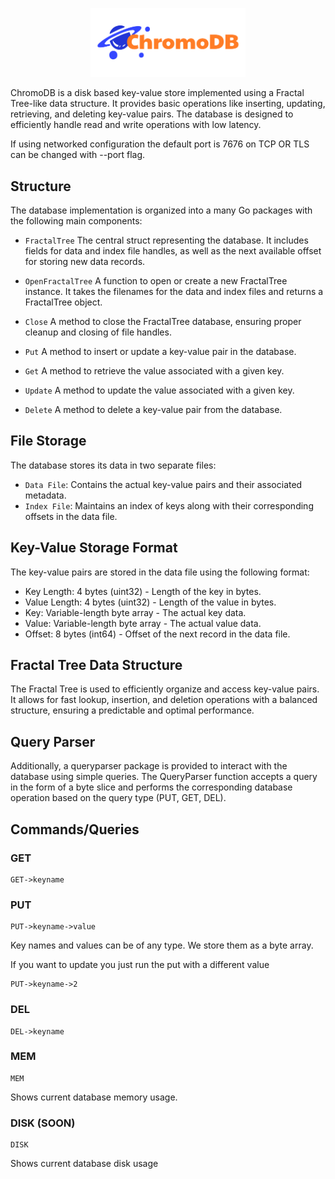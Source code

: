 <p align="center">
    <img width="248px" src="graphics/chromodb-logo.png" />
</p>

ChromoDB is a disk based key-value store implemented using a Fractal Tree-like data structure. It provides basic operations like inserting, updating, retrieving, and deleting key-value pairs. The database is designed to efficiently handle read and write operations with low latency.

If using networked configuration the default port is 7676 on TCP OR TLS can be changed with --port flag.

## Structure
The database implementation is organized into a many Go packages with the following main components:

- `FractalTree` The central struct representing the database. It includes fields for data and index file handles, as well as the next available offset for storing new data records.

- `OpenFractalTree` A function to open or create a new FractalTree instance. It takes the filenames for the data and index files and returns a FractalTree object.

- `Close` A method to close the FractalTree database, ensuring proper cleanup and closing of file handles.

- `Put` A method to insert or update a key-value pair in the database.

- `Get` A method to retrieve the value associated with a given key.

- `Update` A method to update the value associated with a given key.

- `Delete` A method to delete a key-value pair from the database.

## File Storage
The database stores its data in two separate files:
- `Data File`: Contains the actual key-value pairs and their associated metadata.
- `Index File`: Maintains an index of keys along with their corresponding offsets in the data file.

## Key-Value Storage Format
The key-value pairs are stored in the data file using the following format:
- Key Length: 4 bytes (uint32) - Length of the key in bytes.
- Value Length: 4 bytes (uint32) - Length of the value in bytes.
- Key: Variable-length byte array - The actual key data.
- Value: Variable-length byte array - The actual value data.
- Offset: 8 bytes (int64) - Offset of the next record in the data file.

## Fractal Tree Data Structure
The Fractal Tree is used to efficiently organize and access key-value pairs. It allows for fast lookup, insertion, and deletion operations with a balanced structure, ensuring a predictable and optimal performance.

## Query Parser
Additionally, a queryparser package is provided to interact with the database using simple queries. The QueryParser function accepts a query in the form of a byte slice and performs the corresponding database operation based on the query type (PUT, GET, DEL).

## Commands/Queries

### GET
```
GET->keyname
```

### PUT
```
PUT->keyname->value
```
Key names and values can be of any type.  We store them as a byte array.

If you want to update you just run the put with a different value
```
PUT->keyname->2
```

### DEL
```
DEL->keyname
```

### MEM
```
MEM
```
Shows current database memory usage.


### DISK (SOON)
```
DISK
```
Shows current database disk usage